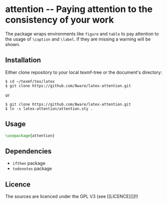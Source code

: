 attention -- Paying attention to the consistency of your work
=============================================================

The package wraps environments like `figure` and `table` to pay attention to
the usage of `\caption` and `\label`. If they are missing a warning will be
shown.

Installation
------------

Either clone repository to your local texmf-tree or the document's directory:
```
$ cd ~/texmf/tex/latex
$ git clone https://github.com/8ware/latex-attention.git
```
or
```
$ git clone https://github.com/8ware/latex-attention.git
$ ln -s latex-attention/attention.sty .
```

Usage
-----

```latex
\usepackage{attention}
```

Dependencies
------------

* `ifthen` package
* `todonotes` package

Licence
-------

The sources are licenced under the GPL V3 (see [[LICENCE][]]!)

